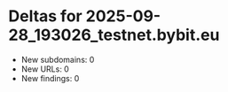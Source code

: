 # Deltas for 2025-09-28_193026_testnet.bybit.eu
- New subdomains: 0
- New URLs: 0
- New findings: 0
